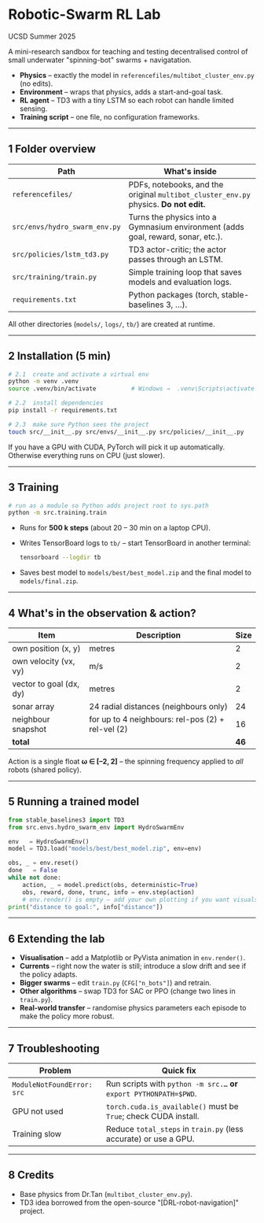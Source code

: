 # Robotic-Swarm RL Lab  
UCSD Summer 2025

A mini-research sandbox for teaching and testing decentralised control of small underwater "spinning-bot" swarms + navigatation.

*   **Physics** – exactly the model in `referencefiles/multibot_cluster_env.py` (no edits).  
*   **Environment** – wraps that physics, adds a start-and-goal task.  
*   **RL agent** – TD3 with a tiny LSTM so each robot can handle limited sensing.  
*   **Training script** – one file, no configuration frameworks.

---

## 1  Folder overview

| Path | What's inside |
|------|---------------|
| `referencefiles/` | PDFs, notebooks, and the original `multibot_cluster_env.py` physics. **Do not edit.** |
| `src/envs/hydro_swarm_env.py` | Turns the physics into a Gymnasium environment (adds goal, reward, sonar, etc.). |
| `src/policies/lstm_td3.py` | TD3 actor-critic; the actor passes through an LSTM. |
| `src/training/train.py` | Simple training loop that saves models and evaluation logs. |
| `requirements.txt` | Python packages (torch, stable-baselines 3, …). |

All other directories (`models/`, `logs/`, `tb/`) are created at runtime.

---

## 2  Installation (5 min)

```bash
# 2.1  create and activate a virtual env
python -m venv .venv
source .venv/bin/activate          # Windows →  .venv\Scripts\activate

# 2.2  install dependencies
pip install -r requirements.txt

# 2.3  make sure Python sees the project
touch src/__init__.py src/envs/__init__.py src/policies/__init__.py
```

If you have a GPU with CUDA, PyTorch will pick it up automatically.  
Otherwise everything runs on CPU (just slower).

---

## 3  Training

```bash
# run as a module so Python adds project root to sys.path
python -m src.training.train
```

*   Runs for **500 k steps** (about 20 – 30 min on a laptop CPU).  
*   Writes TensorBoard logs to `tb/` – start TensorBoard in another terminal:  

    ```bash
    tensorboard --logdir tb
    ```

*   Saves best model to `models/best/best_model.zip` and the final model to `models/final.zip`.

---

## 4  What's in the observation & action?

| Item | Description | Size |
|------|-------------|------|
| own position (x, y) | metres | 2 |
| own velocity (vx, vy) | m/s   | 2 |
| vector to goal (dx, dy) | metres | 2 |
| sonar array | 24 radial distances (neighbours only) | 24 |
| neighbour snapshot | for up to 4 neighbours: rel-pos (2) + rel-vel (2) | 16 |
| **total** | | **46** |

Action is a single float **ω ∈ [–2, 2]** – the spinning frequency applied to *all* robots (shared policy).

---

## 5  Running a trained model

```python
from stable_baselines3 import TD3
from src.envs.hydro_swarm_env import HydroSwarmEnv

env   = HydroSwarmEnv()
model = TD3.load("models/best/best_model.zip", env=env)

obs, _ = env.reset()
done   = False
while not done:
    action, _ = model.predict(obs, deterministic=True)
    obs, reward, done, trunc, info = env.step(action)
    # env.render() is empty – add your own plotting if you want visuals
print("distance to goal:", info["distance"])
```

---

## 6  Extending the lab

* **Visualisation** – add a Matplotlib or PyVista animation in `env.render()`.  
* **Currents** – right now the water is still; introduce a slow drift and see if the policy adapts.  
* **Bigger swarms** – edit `train.py` (`CFG["n_bots"]`) and retrain.  
* **Other algorithms** – swap TD3 for SAC or PPO (change two lines in `train.py`).  
* **Real-world transfer** – randomise physics parameters each episode to make the policy more robust.

---

## 7  Troubleshooting

| Problem | Quick fix |
|---------|-----------|
| `ModuleNotFoundError: src` | Run scripts with `python -m src.…` **or** `export PYTHONPATH=$PWD`. |
| GPU not used | `torch.cuda.is_available()` must be `True`; check CUDA install. |
| Training slow | Reduce `total_steps` in `train.py` (less accurate) or use a GPU. |

---

## 8  Credits

* Base physics from Dr.Tan (`multibot_cluster_env.py`).  
* TD3 idea borrowed from the open-source "[DRL-robot-navigation]" project.  
